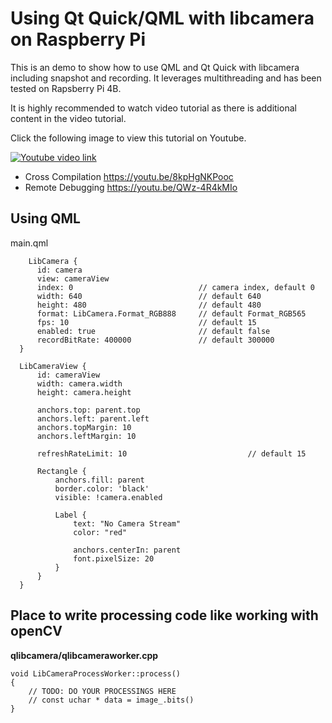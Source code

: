 # Using Qt Quick/QML with libcamera on Raspberry Pi
This is an demo to show how to use QML and Qt Quick with libcamera including snapshot and recording. 
It leverages multithreading and has been tested on Rapsberry Pi 4B.

It is highly recommended to watch video tutorial as there is additional content in the video tutorial.

Click the following image to view this tutorial on Youtube.

[![Youtube video link](https://i.ytimg.com/vi/bBKXGIBTMmk/hqdefault.jpg)](//youtu.be/bBKXGIBTMmk "Youtube Video")

- Cross Compilation https://youtu.be/8kpHgNKPooc
- Remote Debugging https://youtu.be/QWz-4R4kMIo

## Using QML
main.qml
```
    LibCamera {
      id: camera
      view: cameraView
      index: 0                            // camera index, default 0
      width: 640                          // default 640
      height: 480                         // default 480
      format: LibCamera.Format_RGB888     // default Format_RGB565
      fps: 10                             // default 15
      enabled: true                       // default false
      recordBitRate: 400000               // default 300000
  }

  LibCameraView {
      id: cameraView
      width: camera.width
      height: camera.height

      anchors.top: parent.top
      anchors.left: parent.left
      anchors.topMargin: 10
      anchors.leftMargin: 10

      refreshRateLimit: 10                           // default 15

      Rectangle {
          anchors.fill: parent
          border.color: 'black'
          visible: !camera.enabled

          Label {
              text: "No Camera Stream"
              color: "red"

              anchors.centerIn: parent
              font.pixelSize: 20
          }
      }
  }
```

## Place to write processing code like working with openCV
**qlibcamera/qlibcameraworker.cpp**
```
void LibCameraProcessWorker::process()
{
    // TODO: DO YOUR PROCESSINGS HERE
    // const uchar * data = image_.bits()
}
```
  

  
  
